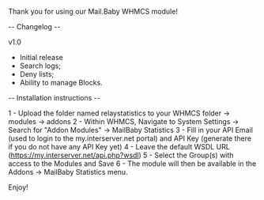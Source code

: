 Thank you for using our Mail.Baby WHMCS module!

-- Changelog --

v1.0

- Initial release
- Search logs;
- Deny lists;
- Ability to manage Blocks.

-- Installation instructions --

1 - Upload the folder named relaystatistics to your WHMCS folder -> modules -> addons
2 - Within WHMCS, Navigate to System Settings -> Search for "Addon Modules" -> MailBaby Statistics
3 - Fill in your API Email (used to login to the my.interserver.net portal) and API Key (generate there if you do not have any API Key yet)
4 - Leave the default WSDL URL (https://my.interserver.net/api.php?wsdl)
5 - Select the Group(s) with access to the Modules and Save
6 - The module will then be available in the Addons -> MailBaby Statistics menu.

Enjoy!